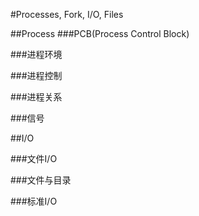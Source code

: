 #Processes, Fork, I/O, Files

##Process
###PCB(Process Control Block)

###进程环境

###进程控制

###进程关系

###信号

##I/O

###文件I/O

###文件与目录

###标准I/O
